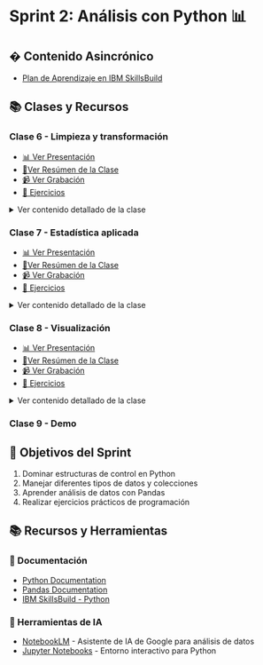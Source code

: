 # Sprint 2: Análisis con Python 📊

## � Contenido Asincrónico
- [Plan de Aprendizaje en IBM SkillsBuild](skills.yourlearning.ibm.com/activity/PLAN-CEFBAF1DFC73)

## 📚 Clases y Recursos

### Clase 6 - Limpieza y transformación
- [📊 Ver Presentación](https://drive.google.com/file/d/1vuKcmQwvmpmx8J3FV7dWexbfanFgmp7W/view)
- [📗Ver Resúmen de la Clase](./clase6/Resumen-Clase6.md)
- [📹 Ver Grabación](https://drive.google.com/drive/folders/1DSMYk4DNAdtj3mddz84sx4XvbqG4Uqer?usp=drive_link)
- [📝 Ejercicios](https://github.com/wigsdev/AI-Fundamentals-Guayerd-IBM/tree/main/sprint2/Clase6/ejercicios)
<details>
<summary>Ver contenido detallado de la clase</summary>

- Pandas
- Lectura de archivos
- Estructuras principales
- Inspección y limpieza
</details>

### Clase 7 - Estadística aplicada
- [📊 Ver Presentación](https://drive.google.com/file/d/1ymlLHJazB9N1g5cWzuBfQDvEP3vrx_Rm/view)
- [📗Ver Resúmen de la Clase](./clase7/Resumen-Clase7.md)
- [📹 Ver Grabación](https://drive.google.com/drive/folders/1m9pxIzDAgubChHgOzP6kwntP6DGpNnJo?usp=drive_link)
- [📝 Ejercicios](https://github.com/wigsdev/AI-Fundamentals-Guayerd-IBM/tree/main/sprint2/Clase7/ejercicios)
<details>
<summary>Ver contenido detallado de la clase</summary>

- Estadística descriptiva básica
- Distribución de datos
- Correlaciones
</details>

### Clase 8 - Visualización
- [📊 Ver Presentación](https://drive.google.com/file/d/1rnbxjWw83jlMQc8ETLpCj92-dBF5kpxN/view)
- [📗Ver Resúmen de la Clase](./clase8/Resumen-Clase8.md)
- [📹 Ver Grabación](https://drive.google.com/drive/folders/1t45HMswWkuj8aBprD_6u9t_EISbNtain?usp=drive_link)
- [📝 Ejercicios](https://github.com/wigsdev/AI-Fundamentals-Guayerd-IBM/tree/main/sprint2/Clase8/ejercicios)
<details>
<summary>Ver contenido detallado de la clase</summary>

- Visualización
- Matplotlib
- Seaborn
</details>

### Clase 9 - Demo

## 🎯 Objetivos del Sprint
1. Dominar estructuras de control en Python
2. Manejar diferentes tipos de datos y colecciones
3. Aprender análisis de datos con Pandas
4. Realizar ejercicios prácticos de programación

## 📚 Recursos y Herramientas
### 📖 Documentación
- [Python Documentation](https://docs.python.org/3/)
- [Pandas Documentation](https://pandas.pydata.org/docs/)
- [IBM SkillsBuild - Python](https://www.guayerd.com/ibm-ia/sbplan2025)

### 🤖 Herramientas de IA
- [NotebookLM](https://notebooklm.google.com/) - Asistente de IA de Google para análisis de datos
- [Jupyter Notebooks](https://jupyter.org/) - Entorno interactivo para Python
